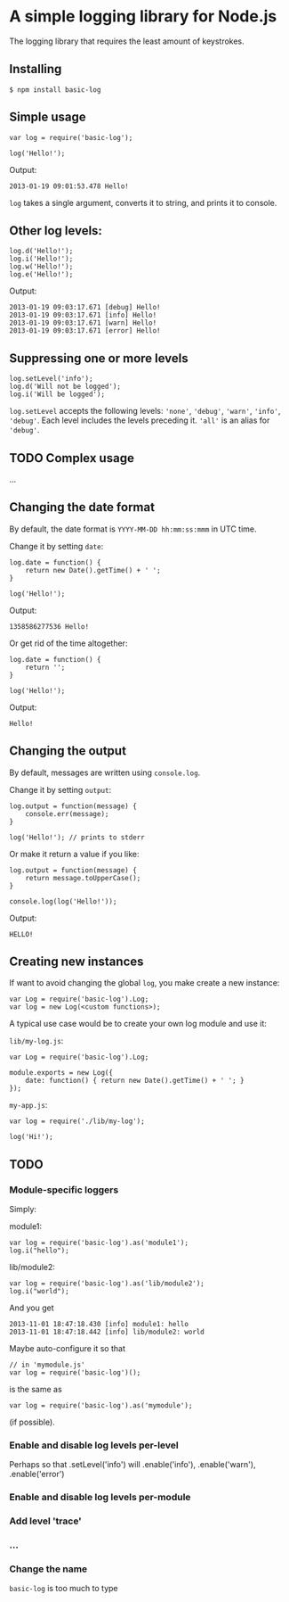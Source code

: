 # A simple logging library for Node.js

The logging library that requires the least amount of keystrokes.

## Installing

	$ npm install basic-log

## Simple usage

	var log = require('basic-log');

	log('Hello!');

Output:

	2013-01-19 09:01:53.478 Hello!

`log` takes a single argument, converts it to string, and prints it to console.

## Other log levels:

	log.d('Hello!');
	log.i('Hello!');
	log.w('Hello!');
	log.e('Hello!');

Output:

	2013-01-19 09:03:17.671 [debug] Hello!
	2013-01-19 09:03:17.671 [info] Hello!
	2013-01-19 09:03:17.671 [warn] Hello!
	2013-01-19 09:03:17.671 [error] Hello!

## Suppressing one or more levels

	log.setLevel('info');
	log.d('Will not be logged');
	log.i('Will be logged');

`log.setLevel` accepts the following levels: `'none'`, `'debug'`, `'warn'`, `'info'`, `'debug'`.  Each level includes the levels preceding it.  `'all'` is an alias for `'debug'`.

## TODO Complex usage

...

## Changing the date format

By default, the date format is `YYYY-MM-DD hh:mm:ss:mmm` in UTC time.

Change it by setting `date`:

	log.date = function() {
		return new Date().getTime() + ' ';
	}

	log('Hello!');

Output:

	1358586277536 Hello!

Or get rid of the time altogether:

	log.date = function() {
		return '';
	}

	log('Hello!');

Output:

	Hello!

## Changing the output

By default, messages are written using `console.log`.

Change it by setting `output`:

	log.output = function(message) {
		console.err(message);
	}

	log('Hello!'); // prints to stderr

Or make it return a value if you like:

	log.output = function(message) {
		return message.toUpperCase();
	}

	console.log(log('Hello!'));

Output:

	HELLO!

## Creating new instances

If want to avoid changing the global `log`, you make create a new instance:

	var Log = require('basic-log').Log;
	var log = new Log(<custom functions>);

A typical use case would be to create your own log module and use it:

`lib/my-log.js`:

	var Log = require('basic-log').Log;

	module.exports = new Log({
		date: function() { return new Date().getTime() + ' '; }
	});


`my-app.js`:

	var log = require('./lib/my-log');

	log('Hi!');

## TODO

### Module-specific loggers

Simply:

module1:

	var log = require('basic-log').as('module1');
	log.i("hello");

lib/module2:

	var log = require('basic-log').as('lib/module2');
	log.i("world");

And you get

	2013-11-01 18:47:18.430 [info] module1: hello
	2013-11-01 18:47:18.442 [info] lib/module2: world

Maybe auto-configure it so that

	// in 'mymodule.js'
    var log = require('basic-log')();

is the same as

	var log = require('basic-log').as('mymodule');

(if possible).

### Enable and disable log levels per-level 

Perhaps so that .setLevel('info') will .enable('info'), .enable('warn'),
.enable('error')

### Enable and disable log levels per-module

### Add level 'trace'
  
### ...

### Change the name

`basic-log` is too much to type

